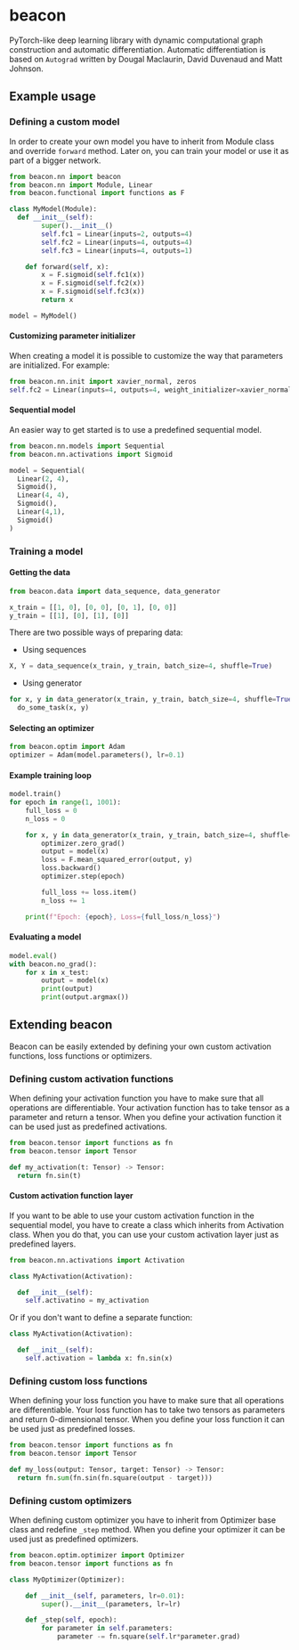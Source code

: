 # beacon
PyTorch-like deep learning library with dynamic computational graph construction and automatic differentiation. Automatic differentiation is based on `Autograd` written by Dougal Maclaurin, David Duvenaud and Matt Johnson.

## Example usage

### Defining a custom model

In order to create your own model you have to inherit from Module class and override `forward` method. Later on, you can train your model or use it as part of a bigger network.

```python
from beacon.nn import beacon
from beacon.nn import Module, Linear
from beacon.functional import functions as F

class MyModel(Module):
  def __init__(self):
        super().__init__()
        self.fc1 = Linear(inputs=2, outputs=4)
        self.fc2 = Linear(inputs=4, outputs=4)
        self.fc3 = Linear(inputs=4, outputs=1)

    def forward(self, x):
        x = F.sigmoid(self.fc1(x))
        x = F.sigmoid(self.fc2(x))
        x = F.sigmoid(self.fc3(x))
        return x

model = MyModel()
```

#### Customizing parameter initializer

When creating a model it is possible to customize the way that parameters are initialized. For example:

```python
from beacon.nn.init import xavier_normal, zeros
self.fc2 = Linear(inputs=4, outputs=4, weight_initializer=xavier_normal, bias_initializer=zeros)
```

#### Sequential model

An easier way to get started is to use a predefined sequential model.

```python
from beacon.nn.models import Sequential
from beacon.nn.activations import Sigmoid

model = Sequential(
  Linear(2, 4),
  Sigmoid(),
  Linear(4, 4),
  Sigmoid(),
  Linear(4,1),
  Sigmoid()
)
```

### Training a model

#### Getting the data

```python
from beacon.data import data_sequence, data_generator

x_train = [[1, 0], [0, 0], [0, 1], [0, 0]]
y_train = [[1], [0], [1], [0]]
```

There are two possible ways of preparing data:
 * Using sequences
```python
X, Y = data_sequence(x_train, y_train, batch_size=4, shuffle=True)
```
 * Using generator
```python
for x, y in data_generator(x_train, y_train, batch_size=4, shuffle=True):
  do_some_task(x, y)
```

#### Selecting an optimizer

```python
from beacon.optim import Adam
optimizer = Adam(model.parameters(), lr=0.1)
```

#### Example training loop

```python
model.train()
for epoch in range(1, 1001):
    full_loss = 0
    n_loss = 0

    for x, y in data_generator(x_train, y_train, batch_size=4, shuffle=True):
        optimizer.zero_grad()
        output = model(x)
        loss = F.mean_squared_error(output, y)
        loss.backward()
        optimizer.step(epoch)

        full_loss += loss.item()
        n_loss += 1

    print(f"Epoch: {epoch}, Loss={full_loss/n_loss}")
```

#### Evaluating a model

```python
model.eval()
with beacon.no_grad():
    for x in x_test:
        output = model(x)
        print(output)
        print(output.argmax())
```

## Extending beacon

Beacon can be easily extended by defining your own custom activation functions, loss functions or optimizers.

### Defining custom activation functions

When defining your activation function you have to make sure that all operations are differentiable. Your activation function has to take tensor as a parameter and return a tensor. When you define your activation function it can be used just as predefined activations.

```python
from beacon.tensor import functions as fn
from beacon.tensor import Tensor

def my_activation(t: Tensor) -> Tensor:
  return fn.sin(t)
```

#### Custom activation function layer

If you want to be able to use your custom activation function in the sequential model, you have to create a class which inherits from Activation class. When you do that, you can use your custom activation layer just as predefined layers.

```python
from beacon.nn.activations import Activation

class MyActivation(Activation):

  def __init__(self):
    self.activatino = my_activation
```

Or if you don't want to define a separate function:

```python
class MyActivation(Activation):

  def __init__(self):
    self.activation = lambda x: fn.sin(x)
```

### Defining custom loss functions

When defining your loss function you have to make sure that all operations are differentiable. Your loss function has to take two tensors as parameters and return 0-dimensional tensor. When you define your loss function it can be used just as predefined losses.

```python
from beacon.tensor import functions as fn
from beacon.tensor import Tensor

def my_loss(output: Tensor, target: Tensor) -> Tensor:
  return fn.sum(fn.sin(fn.square(output - target)))
```

### Defining custom optimizers

When defining custom optimizer you have to inherit from Optimizer base class and redefine `_step` method. When you define your optimizer it can be used just as predefined optimizers.

```python
from beacon.optim.optimizer import Optimizer
from beacon.tensor import functions as fn

class MyOptimizer(Optimizer):

    def __init__(self, parameters, lr=0.01):
        super().__init__(parameters, lr=lr)

    def _step(self, epoch):
        for parameter in self.parameters:
            parameter -= fn.square(self.lr*parameter.grad)
```
